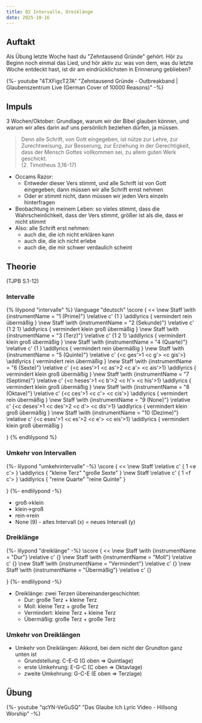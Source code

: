 ```yaml
---
title: 02 Intervalle, Dreiklänge
date: 2025-10-16
---
```


## Auftakt

Als Übung letzte Woche hast du "Zehntausend Gründe" gehört. Hör zu Beginn noch einmal das Lied, und hör aktiv zu: was von dem, was du letzte Woche entdeckt hast, ist dir am eindrücklichsten in Erinnerung geblieben?

{%- youtube "4TXFigcT27A" "Zehntausend Gründe - Outbreakband | Glaubenszentrum Live (German Cover of 10000 Reasons)" -%}

## Impuls

3 Wochen/Oktober: Grundlage, warum wir der Bibel glauben können, und warum wir alles darin auf uns persönlich beziehen dürfen, ja müssen.

> Denn alle Schrift, von Gott eingegeben, ist nütze zur Lehre, zur Zurechtweisung, zur Besserung, zur Erziehung in der Gerechtigkeit, dass der Mensch Gottes vollkommen sei, zu allem guten Werk geschickt.  
> (2. Timotheus 3,16-17)

- Occams Razor:
    - Entweder dieser Vers stimmt, und alle Schrift ist von Gott eingegeben; dann müssen wir alle Schrift ernst nehmen
    - Oder er stimmt nicht, dann müssen wir jeden Vers einzeln hinterfragen
- Beobachtung in meinem Leben: so vieles stimmt, dass die Wahrscheinlichkeit, dass der Vers stimmt, größer ist als die, dass er nicht stimmt
- Also: alle Schrift erst nehmen:
    - auch die, die ich nicht erklären kann
    - auch die, die ich nicht erlebe
    - auch die, die mir schwer verdaulich scheint

## Theorie

(TJPB S.1-12)

### Intervalle

{% lilypond "intervalle" %}
\language "deutsch"
\score {
  <<
    \new Staff \with {instrumentName = "1 (Prime)"} \relative c' {<c ces>1 <c c> <c cis>}
    \addlyrics { vermindert rein übermäßig }
    \new Staff \with {instrumentName = "2 (Sekunde)"} \relative c' {<c deses>1 <c des>2 <c d> <c dis>1}
    \addlyrics { vermindert klein groß übermäßig }
    \new Staff \with {instrumentName = "3 (Terz)"} \relative c' {<c eses>1 <c es>2 <c e> <c eis>1}
    \addlyrics { vermindert klein groß übermäßig }
    \new Staff \with {instrumentName = "4 (Quarte)"} \relative c' {<c fes>1 <c f> <c fis>}
    \addlyrics { vermindert rein übermäßig }
    \new Staff \with {instrumentName = "5 (Quinte)"} \relative c' {<c ges'>1 <c g'> <c gis'>}
    \addlyrics { vermindert rein übermäßig }
    \new Staff \with {instrumentName = "6 (Sexte)"} \relative c' {<c ases'>1 <c as'>2 <c a'> <c ais'>1}
    \addlyrics { vermindert klein groß übermäßig }
    \new Staff \with {instrumentName = "7 (Septime)"} \relative c' {<c heses'>1 <c b'>2 <c h'> <c his'>1}
    \addlyrics { vermindert klein groß übermäßig }
    \new Staff \with {instrumentName = "8 (Oktave)"} \relative c' {<c ces'>1 <c c'> <c cis'>}
    \addlyrics { vermindert rein übermäßig }
    \new Staff \with {instrumentName = "9 (None)"} \relative c' {<c deses'>1 <c des'>2 <c d'> <c dis'>1}
    \addlyrics { vermindert klein groß übermäßig }
    \new Staff \with {instrumentName = "10 (Dezime)"} \relative c' {<c eses'>1 <c es'>2 <c e'> <c eis'>1}
    \addlyrics { vermindert klein groß übermäßig }
  >>
}
{% endlilypond %}

### Umkehr von Intervallen

{%- lilypond "umkehrintervalle" -%}
\score {
  <<
    \new Staff \relative c' { <c e>1 <e c'> }
    \addlyrics { "kleine Terz" "große Sexte" }
    \new Staff \relative c' { <c f>1 <f c'> }
    \addlyrics { "reine Quarte" "reine Quinte" }
  >>
}
{%- endlilypond -%}

- groß->klein
- klein->groß
- rein->rein
- None (9) - altes Intervall (x) = neues Intervall (y)

### Dreiklänge

{%- lilypond "dreiklänge" -%}
\score {
  <<
    \new Staff \with {instrumentName = "Dur"} \relative c' {<c e g>}
    \new Staff \with {instrumentName = "Moll"} \relative c' {<c es g>}
    \new Staff \with {instrumentName = "Vermindert"} \relative c' {<c es ges>}
    \new Staff \with {instrumentName = "Übermäßig"} \relative c' {<c e gis>}
  >>
}
{%- endlilypond -%}

- Dreiklänge: zwei Terzen übereinandergeschichtet:
  - Dur: große Terz + kleine Terz
  - Moll: kleine Terz + große Terz
  - Vermindert: kleine Terz + kleine Terz
  - Übermäßig: große Terz + große Terz

### Umkehr von Dreiklängen

- Umkehr von Dreiklängen: Akkord, bei dem nicht der Grundton ganz unten ist
    - Grundstellung: C-E-G (G oben => Quintlage)
    - erste Umkehrung: E-G-C (C oben => Oktavlage)
    - zweite Umkehrung: G-C-E (E oben => Terzlage)

## Übung

{%- youtube "qcYN-VeGuSQ" "Das Glaube Ich Lyric Video - Hillsong Worship" -%}
